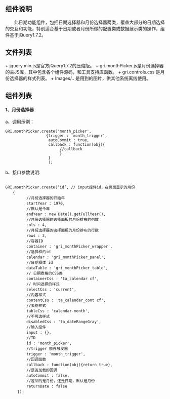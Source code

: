 <h2>组件说明</h2>
　　此日期功能组件，包括日期选择器和月份选择器两类，覆盖大部分的日期选择的交互和功能，特别适合基于日期或者月份所做的配置类或数据展示类的操作，组件基于jQuery1.7.2。

<h2>文件列表</h2>
+  jquery.min.js是官方jQuery1.7.2的压缩版。
+  gri.monthPicker.js是月份选择器的主JS库，其中包含各个组件源码，和工具支持库函数。
+  gri.controls.css 是月份选择器的样式列表。
+  Images/.. 是用到的图片，供其他系统离线使用。

<h2>组件列表</h2>
<h4>1、月份选择器</h4>
a、调用示例：
<pre><code>GRI.monthPicker.create('month_picker', 
				  {trigger : 'month_trigger',
				   autoCommit : true,
				   callback : function(obj){
				   		//callback
				   		}
				   }
				   );
</code></pre>
b、接口参数说明:
<pre><code>
GRI.monthPicker.create(‘id’, // input控件id，在页面显示的月份
　　{
　　		//月份选择器的开始年
　　		startYear : 1970,
　　		//默认是今年
　　		endYear : new Date().getFullYear(),
　　		//月份选择器的选择面板的月份排布的列数
　　		cols : 4,
　　		//月份选择器的选择面板的月份排布的行数
　　		rows : 3,
　　		//容器ID
　　		container : 'gri_monthPicker_wrapper',
　　		//选择框的id
　　		calendar : 'gri_monthPicker_panel',
　　		//日期框体 id
　　		dataTable : 'gri_monthPicker_table',
　　		// 日期表格的CSS类
　　		containerCss : 'ta_calendar cf',
　　		// 时间选择的样式
　　		selectCss : 'current',
　　		//内容样式
　　		contentCss : 'ta_calendar_cont cf',
　　		//表格样式
　　		tableCss : 'calendar-month',
　　		//不可选样式
　　		disabledCss : 'ta_dateRangeGray',
　　		//输入控件
　　		input : {},
　　		//ID
　　		id : 'month_picker',
　　		//trigger 额外触发器
　　		trigger : 'month_trigger',
　　		//回调函数
　　		callback : function(obj){return true},
　　		//是否加载即回调
　　		autoCommit : false,
　　		//返回的是月份，还是日期，默认是月份
　　		returnDate : false
　　	});
</code></pre>
